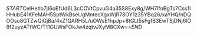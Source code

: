 $START$CelHetlb7jI6oEfUd6L3cCOVtCpvuG4a35S8Exy8g/WH7lfnBgTs7Css1lHHubE41KFeMAH5SptWkBseUgMntecXgxWjR78OY1z35YBq26/xaYHQ/nDQOOso8GTZwQiGjBa/4xZ1QARH5L/uOWsE1hpJp+8tGLt5sFgfB3EwTSjDNj6lO8f2uyzATfWC/T11GUWsFOkJw4zqtvJXyM8CXw==$END$